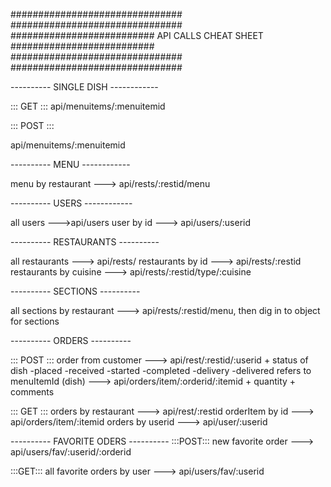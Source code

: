 ###############################                          ###############################
##########################       API CALLS CHEAT SHEET        ##########################
###############################                          ###############################


---------- SINGLE DISH ------------

::: GET :::
api/menuitems/:menuitemid

::: POST :::

api/menuitems/:menuitemid

---------- MENU ------------

menu by restaurant ---> api/rests/:restid/menu

---------- USERS ------------

all users --->api/users
user by id ---> api/users/:userid

----------  RESTAURANTS ---------- 

all restaurants ---> api/rests/
restaurants by id ---> api/rests/:restid
restaurants by cuisine ---> api/rests/:restid/type/:cuisine

----------  SECTIONS ---------- 

all sections by restaurant ---> api/rests/:restid/menu, then dig in to object for sections

----------  ORDERS ---------- 

::: POST :::
order from customer ---> api/rest/:restid/:userid 
     + status of dish 
     	-placed
     	-received 
     	-started 
     	-completed 
     	-delivery 
     	-delivered
refers to menuItemId (dish) ---> api/orders/item/:orderid/:itemid
	+ quantity
	+ comments

::: GET :::
orders by restaurant ---> api/rest/:restid 
orderItem by id --->  api/orders/item/:itemid 
orders by userid ---> api/user/:userid 

----------  FAVORITE ODERS ---------- 
:::POST:::
new favorite order ---> api/users/fav/:userid/:orderid

:::GET:::
all favorite orders by user ---> api/users/fav/:userid